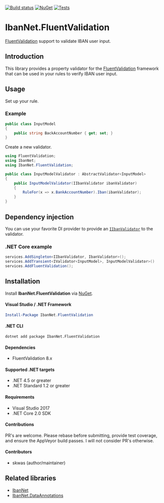 [![Build status](https://ci.appveyor.com/api/projects/status/469oo89bngrkgh2l?svg=true)](https://ci.appveyor.com/project/skwasjer/ibannet)
[![NuGet](https://img.shields.io/nuget/v/IbanNet.FluentValidation.svg)](https://www.nuget.org/packages/IbanNet.FluentValidation/)
[![Tests](https://img.shields.io/appveyor/tests/skwasjer/IbanNet.svg)](https://ci.appveyor.com/project/skwasjer/ibannet/build/tests)

# IbanNet.FluentValidation

[FluentValidation](https://fluentvalidation.net/) support to validate IBAN user input.

## Introduction

This library provides a property validator for the [FluentValidation](https://fluentvalidation.net/) framework that can be used in your rules to verify IBAN user input.

## Usage

Set up your rule.

### Example ###

```csharp
public class InputModel
{	
    public string BackAccountNumber { get; set; }
}
```

Create a new validator.

```csharp
using FluentValidation;
using IbanNet;
using IbanNet.FluentValidation;

public class InputModelValidator : AbstractValidator<InputModel>
{
    public InputModelValidator(IIbanValidator ibanValidator)
    {
        RuleFor(x => x.BankAccountNumber).Iban(ibanValidator);
    }
}
```

## Dependency injection

You can use your favorite DI provider to provide an [`IIbanValidator`](../IbanNet/IIbanValidator.cs) to the validator.

### .NET Core example ###

```csharp
services.AddSingleton<IIbanValidator, IbanValidator>();
services.AddTransient<IValidator<InputModel>, InputModelValidator>()
services.AddFluentValidation();
```

## Installation

Install **IbanNet.FluentValidation** via [NuGet](https://www.nuget.org/packages/IbanNet.FluentValidation/).

#### Visual Studio / .NET Framework
```powershell
Install-Package IbanNet.FluentValidation
```

#### .NET CLI
```
dotnet add package IbanNet.FluentValidation
```

#### Dependencies

- FluentValidation 8.x

#### Supported .NET targets
- .NET 4.5 or greater
- .NET Standard 1.2 or greater

#### Requirements
- Visual Studio 2017
- .NET Core 2.0 SDK

#### Contributions
PR's are welcome. Please rebase before submitting, provide test coverage, and ensure the AppVeyor build passes. I will not consider PR's otherwise.

#### Contributors
- skwas (author/maintainer)

## Related libraries
- [IbanNet](../../README.md)
- [IbanNet.DataAnnotations](../IbanNet.DataAnnotations/README.md)
